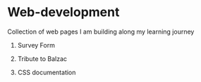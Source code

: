 # Web-development
Collection of web pages I am building along my learning journey

1. Survey Form

2. Tribute to Balzac

3. CSS documentation
